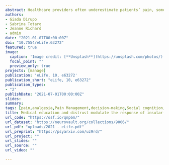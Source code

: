 ```yaml
---
abstract: Healthcare providers often underestimate patients’ pain, sometimes even when aware of their reports. This could be the effect of experience reducing sensitivity to others pain, or distrust toward patients’ self-evaluations. Across multiple experiments (375 participants), we tested whether senior medical students differed from younger colleagues and lay controls in the way they assess people’s pain and take into consideration their feedback. We found that medical training affected the sensitivity to pain faces, an effect shown by the lower ratings and highlighted by a decrease in neural response of the insula and cingulate cortex. Instead, distrust toward the expressions’ authenticity affected the processing of feedbacks, by decreasing activity in the ventral striatum whenever patients’ self-reports matched participants’ evaluations, and by promoting strong reliance on the opinion of other doctors. Overall, our study underscores the multiple processes which might influence the evaluation of others’ pain at the early stages of medical career.
authors:
- Giada Dirupo
- Sabrina Totaro
- Jeanne Richard
- admin
date: "2021-01-07T00:00:00Z"
doi: "10.7554/eLife.63272"
featured: true
image: 
  caption: 'Image credit: [**Unsplash**](https://unsplash.com/photos/)'
  focal_point: ""
  preview_only: true
projects: [manage]
publication: 'eLife, 10, e63272'
publication_short: "eLife, 10, e63272"
publication_types:
- "2"
publishDate: "2021-07-01T00:00:00Z"
slides: 
summary:
tags: [pain,analgesia,Pain Management,decision-making,Social cognition,Social interactions,Social Influence,Conformity,Facial Expressions,face processing,fMRI,neuroimaging,Insula,Cingulate Cortex,dMPFC,Prefrontal cortex,ventral striatum,Reward,Feedback]
title: Medical education and distrust modulate the response of insular-cingulate network and ventral striatum in pain diagnosis
url_code: "https://osf.io/qnp6m/"
url_dataset: "https://neurovault.org/collections/9006/"
url_pdf: "uploads/2021 - eLife.pdf"
url_preprint: "https://psyarxiv.com/uz9rd/"
url_project: ""
url_slides: ""
url_source: ""
url_video: ""

---
```

